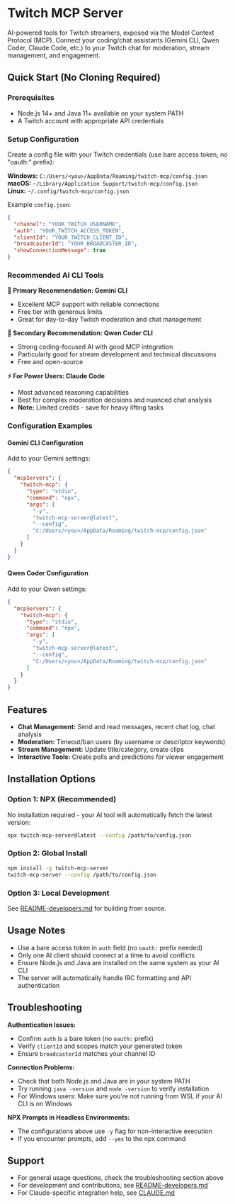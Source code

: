 # Twitch MCP Server

AI-powered tools for Twitch streamers, exposed via the Model Context Protocol (MCP). Connect your coding/chat assistants (Gemini CLI, Qwen Coder, Claude Code, etc.) to your Twitch chat for moderation, stream management, and engagement.

## Quick Start (No Cloning Required)

### Prerequisites
- Node.js 14+ and Java 11+ available on your system PATH
- A Twitch account with appropriate API credentials

### Setup Configuration
Create a config file with your Twitch credentials (use bare access token, no "oauth:" prefix):

**Windows:** `C:/Users/<you>/AppData/Roaming/twitch-mcp/config.json`  
**macOS:** `~/Library/Application Support/twitch-mcp/config.json`  
**Linux:** `~/.config/twitch-mcp/config.json`

Example `config.json`:
```json
{
  "channel": "YOUR_TWITCH_USERNAME",
  "auth": "YOUR_TWITCH_ACCESS_TOKEN",  
  "clientId": "YOUR_TWITCH_CLIENT_ID",
  "broadcasterId": "YOUR_BROADCASTER_ID",
  "showConnectionMessage": true
}
```

### Recommended AI CLI Tools

**🥇 Primary Recommendation: Gemini CLI**
- Excellent MCP support with reliable connections
- Free tier with generous limits
- Great for day-to-day Twitch moderation and chat management

**🥈 Secondary Recommendation: Qwen Coder CLI** 
- Strong coding-focused AI with good MCP integration
- Particularly good for stream development and technical discussions
- Free and open-source

**⚡ For Power Users: Claude Code**
- Most advanced reasoning capabilities
- Best for complex moderation decisions and nuanced chat analysis
- **Note:** Limited credits - save for heavy lifting tasks

### Configuration Examples

#### Gemini CLI Configuration
Add to your Gemini settings:
```json
{
  "mcpServers": {
    "twitch-mcp": {
      "type": "stdio", 
      "command": "npx",
      "args": [
        "-y",
        "twitch-mcp-server@latest",
        "--config",
        "C:/Users/<you>/AppData/Roaming/twitch-mcp/config.json"
      ]
    }
  }
}
```

#### Qwen Coder Configuration  
Add to your Qwen settings:
```json
{
  "mcpServers": {
    "twitch-mcp": {
      "type": "stdio",
      "command": "npx", 
      "args": [
        "-y",
        "twitch-mcp-server@latest",
        "--config", 
        "C:/Users/<you>/AppData/Roaming/twitch-mcp/config.json"
      ]
    }
  }
}
```

## Features

- **Chat Management:** Send and read messages, recent chat log, chat analysis
- **Moderation:** Timeout/ban users (by username or descriptor keywords)
- **Stream Management:** Update title/category, create clips
- **Interactive Tools:** Create polls and predictions for viewer engagement

## Installation Options

### Option 1: NPX (Recommended)
No installation required - your AI tool will automatically fetch the latest version:
```bash
npx twitch-mcp-server@latest --config /path/to/config.json
```

### Option 2: Global Install
```bash
npm install -g twitch-mcp-server
twitch-mcp-server --config /path/to/config.json
```

### Option 3: Local Development
See [README-developers.md](README-developers.md) for building from source.

## Usage Notes

- Use a bare access token in `auth` field (no `oauth:` prefix needed)
- Only one AI client should connect at a time to avoid conflicts
- Ensure Node.js and Java are installed on the same system as your AI CLI
- The server will automatically handle IRC formatting and API authentication

## Troubleshooting

**Authentication Issues:**
- Confirm `auth` is a bare token (no `oauth:` prefix)  
- Verify `clientId` and scopes match your generated token
- Ensure `broadcasterId` matches your channel ID

**Connection Problems:**
- Check that both Node.js and Java are in your system PATH
- Try running `java -version` and `node -version` to verify installation
- For Windows users: Make sure you're not running from WSL if your AI CLI is on Windows

**NPX Prompts in Headless Environments:**
- The configurations above use `-y` flag for non-interactive execution
- If you encounter prompts, add `--yes` to the npx command

## Support

- For general usage questions, check the troubleshooting section above
- For development and contributions, see [README-developers.md](README-developers.md)  
- For Claude-specific integration help, see [CLAUDE.md](CLAUDE.md)
